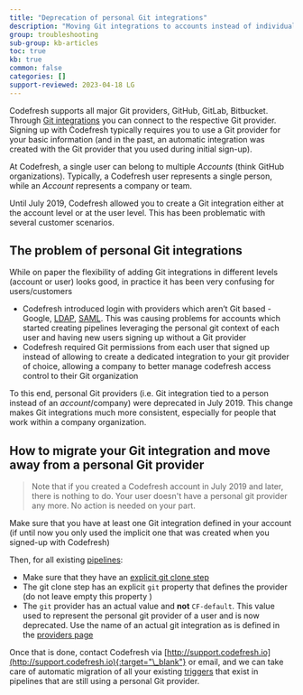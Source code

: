 ```yaml
---
title: "Deprecation of personal Git integrations"
description: "Moving Git integrations to accounts instead of individual users"
group: troubleshooting
sub-group: kb-articles
toc: true
kb: true
common: false
categories: []
support-reviewed: 2023-04-18 LG
---
```




Codefresh supports all major Git providers, GitHub, GitLab, Bitbucket. Through [Git integrations]({{site.baseurl}}/docs/integrations/git-providers/) you can connect to the respective Git provider. Signing up with Codefresh typically requires you to use a Git provider for your basic information (and in the past, an automatic integration was created with the Git provider that you used during initial sign-up).


At Codefresh, a single user can belong to multiple *Accounts* (think GitHub organizations). Typically, a Codefresh user represents a single person, while an *Account* represents a company or team.

Until July 2019, Codefresh allowed you to create a Git integration either at the account level or at the user level. This has been problematic with several customer scenarios.

## The problem of personal Git integrations

While on paper the flexibility of adding Git integrations in different levels (account or user) looks good, in practice it has been very confusing for users/customers

 * Codefresh introduced login with providers which aren’t Git based - Google, [LDAP]({{site.baseurl}}/docs/single-sign-on/ldap/), [SAML]({{site.baseurl}}/docs/single-sign-on/saml/). This was causing problems for accounts which started creating pipelines leveraging the personal git context of each user and having new users signing up  without a Git provider
 * Codefresh required Git permissions from each user that signed up  instead of allowing to create a dedicated integration to your git provider of choice, allowing a company to better manage codefresh access control to their Git organization

<!--- These problems were exacerbated with the introduction of [explicit clone steps]({{site.baseurl}}/docs/troubleshooting/git-step-migration/). -->

To this end, personal Git providers (i.e. Git integration tied to a person instead of an *account*/company) were deprecated in July 2019. This change makes Git integrations much more consistent, especially for people that work within a company organization.


## How to migrate your Git integration and move away from a personal Git provider

>Note that if you created a Codefresh account in July 2019 and later, there is nothing to do. Your user doesn't have a personal git provider any more. No action is needed on your part.

Make sure that you have at least one Git integration defined in your account (if until now you only used the implicit one that was created when you signed-up with Codefresh)

Then, for all existing [pipelines]({{site.baseurl}}/docs/pipelines/introduction-to-codefresh-pipelines/):

* Make sure that they have an [explicit git clone step]({{site.baseurl}}/docs/pipelines/steps/git-clone/)
* The git clone step has an explicit `git` property that defines the provider (do not leave empty this property )
* The `git` provider has an actual value and **not** `CF-default`. This value used to represent the personal git provider of a user and is now deprecated. Use the name of an actual git integration as is defined in the [providers page]({{site.baseurl}}/docs/integrations/git-providers/)

Once that is done, contact Codefresh via [http://support.codefresh.io](http://support.codefresh.io){:target="\_blank"} or email, and we can take care of automatic migration of all your existing [triggers]({{site.baseurl}}/docs/pipelines/triggers/git-triggers/) that exist in pipelines that are still using a personal Git provider.



